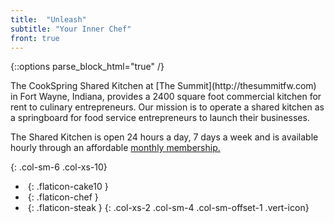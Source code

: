 ```yaml
---
title:  "Unleash"
subtitle: "Your Inner Chef"
front: true
---
```

{::options parse_block_html="true" /}
<div>
The CookSpring Shared Kitchen at [The Summit](http://thesummitfw.com) in Fort Wayne, Indiana, provides a 2400 square foot commercial kitchen for rent to culinary entrepreneurs.  Our mission is to operate a shared kitchen as a springboard for food service entrepreneurs to launch their businesses. 

The Shared Kitchen is open 24 hours a day, 7 days a week and is available hourly through an affordable [monthly membership.](#memberships)
</div>
{: .col-sm-6 .col-xs-10}

- _&nbsp;_{: .flaticon-cake10 }
- _&nbsp;_{: .flaticon-chef }
- _&nbsp;_{: .flaticon-steak }
{: .col-xs-2 .col-sm-4 .col-sm-offset-1 .vert-icon}